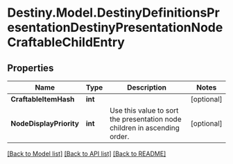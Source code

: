 # Destiny.Model.DestinyDefinitionsPresentationDestinyPresentationNodeCraftableChildEntry

## Properties

Name | Type | Description | Notes
------------ | ------------- | ------------- | -------------
**CraftableItemHash** | **int** |  | [optional] 
**NodeDisplayPriority** | **int** | Use this value to sort the presentation node children in ascending order. | [optional] 

[[Back to Model list]](../README.md#documentation-for-models) [[Back to API list]](../README.md#documentation-for-api-endpoints) [[Back to README]](../README.md)

